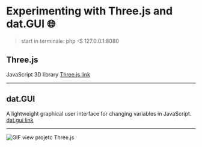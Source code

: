 # Experimenting with Three.js and dat.GUI 🌐

> start in terminale: php -S 127.0.0.1:8080

## Three.js
JavaScript 3D library
[Three.js link](https://threejs.org/)

-----

## dat.GUI
A lightweight graphical user interface for changing variables in JavaScript.
[dat.gui link](https://github.com/dataarts/dat.gui)

------

![GIF view projetc Three.js](img/threejs.gif)
